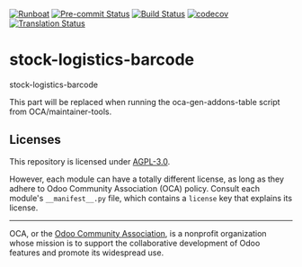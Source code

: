 
[![Runboat](https://img.shields.io/badge/runboat-Try%20me-875A7B.png)](https://runboat.odoo-community.org/builds?repo=OCA/stock-logistics-barcode&target_branch=18.0)
[![Pre-commit Status](https://github.com/OCA/stock-logistics-barcode/actions/workflows/pre-commit.yml/badge.svg?branch=18.0)](https://github.com/OCA/stock-logistics-barcode/actions/workflows/pre-commit.yml?query=branch%3A18.0)
[![Build Status](https://github.com/OCA/stock-logistics-barcode/actions/workflows/test.yml/badge.svg?branch=18.0)](https://github.com/OCA/stock-logistics-barcode/actions/workflows/test.yml?query=branch%3A18.0)
[![codecov](https://codecov.io/gh/OCA/stock-logistics-barcode/branch/18.0/graph/badge.svg)](https://codecov.io/gh/OCA/stock-logistics-barcode)
[![Translation Status](https://translation.odoo-community.org/widgets/stock-logistics-barcode-18-0/-/svg-badge.svg)](https://translation.odoo-community.org/engage/stock-logistics-barcode-18-0/?utm_source=widget)

<!-- /!\ do not modify above this line -->

# stock-logistics-barcode

stock-logistics-barcode

<!-- /!\ do not modify below this line -->

<!-- prettier-ignore-start -->

[//]: # (addons)

This part will be replaced when running the oca-gen-addons-table script from OCA/maintainer-tools.

[//]: # (end addons)

<!-- prettier-ignore-end -->

## Licenses

This repository is licensed under [AGPL-3.0](LICENSE).

However, each module can have a totally different license, as long as they adhere to Odoo Community Association (OCA)
policy. Consult each module's `__manifest__.py` file, which contains a `license` key
that explains its license.

----
OCA, or the [Odoo Community Association](http://odoo-community.org/), is a nonprofit
organization whose mission is to support the collaborative development of Odoo features
and promote its widespread use.
